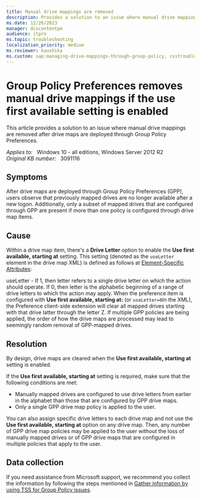 ```yaml
---
title: Manual drive mappings are removed
description: Provides a solution to an issue where manual drive mappings are removed after drive maps are deployed through Group Policy Preferences.
ms.date: 12/26/2023
manager: dcscontentpm
audience: itpro
ms.topic: troubleshooting
localization_priority: medium
ms.reviewer: kaushika
ms.custom: sap:managing-drive-mappings-through-group-policy, csstroubleshoot
---
```

# Group Policy Preferences removes manual drive mappings if the use first available setting is enabled

This article provides a solution to an issue where manual drive mappings are removed after drive maps are deployed through Group Policy Preferences.

_Applies to:_ &nbsp; Windows 10 - all editions, Windows Server 2012 R2  
_Original KB number:_ &nbsp; 3091116

## Symptoms

After drive maps are deployed through Group Policy Preferences (GPP), users observe that previously mapped drives are no longer available after a new logon. Additionally, only a subset of mapped drives that are configured through GPP are present if more than one policy is configured through drive map items.

## Cause

Within a drive map item, there's a **Drive Letter** option to enable the **Use first available, starting at** setting. This setting (denoted as the `useLetter` element in the drive map XML) is defined as follows at [Element-Specific Attributes](/openspecs/windows_protocols/ms-gppref/b64d3e8c-d6e4-44b5-a02a-54f0fb0d5322):

useLetter - If 1, then letter refers to a single drive letter on which the action should operate. If 0, then letter is the alphabetic beginning of a range of drive letters to which the action may apply. When the preference item is configured with **Use first available, starting at:** (or `useLetter=0`in the XML), the Preference client-side extension will clear all mapped drives starting with that drive latter through the letter Z. If multiple GPP policies are being applied, the order of how the drive maps are processed may lead to seemingly random removal of GPP-mapped drives.

## Resolution

By design, drive maps are cleared when the **Use first available, starting at** setting is enabled.

If the **Use first available, starting at** setting is required, make sure that the following conditions are met:

- Manually mapped drives are configured to use drive letters from earlier in the alphabet than those that are configured by GPP drive maps.
- Only a single GPP drive map policy is applied to the user.

You can also assign specific drive letters to each drive map and not use the **Use first available, starting at** option on any drive map. Then, any number of GPP drive map policies may be applied to the user without the loss of manually mapped drives or of GPP drive maps that are configured in multiple policies that apply to the user.

## Data collection

If you need assistance from Microsoft support, we recommend you collect the information by following the steps mentioned in [Gather information by using TSS for Group Policy issues](../../windows-client/windows-troubleshooters/gather-information-using-tss-group-policy.md).
